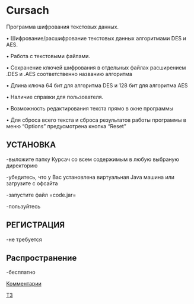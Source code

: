 Cursach
=======
Программа шифрования текстовых данных.



•	Шифрование/расшифрование текстовых данных алгоритмами DES и AES.

•	Работа с текстовыми файлами.

•	Сохранение ключей шифрования в отдельных файлах расширением .DES и .AES соответственно названию алгоритма

•	Длина ключа 64 бит для алгоритма DES и 128 бит для алгоритма AES

•	Наличие справки для пользователя.

•	Возможность редактирования текста прямо в окне программы

•	Для сброса всего текста и сброса результатов работы программы в меню “Options” предусмотрена кнопка “Reset” 


УСТАНОВКА
-----------------------------------
-выложите папку Курсач со всем содержимым в любую выбраную директорию

-убедитесь, что у Вас установлена виртуальная Java машина или загрузите с офсайта 

-запустите файл =code.jar=

-пользуйтесь

РЕГИСТРАЦИЯ
-----------------------------------
-не требуется

Распространение
-----------------------------------
-бесплатно



<a href="https://github.com/VladKulibaba/Cursach/issues/1">Комментарии</a>

<a href="https://github.com/VladKulibaba/Cursach/wiki">ТЗ</a>




